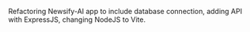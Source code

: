 Refactoring Newsify-AI app to include database connection, adding API with ExpressJS, changing NodeJS to Vite.
